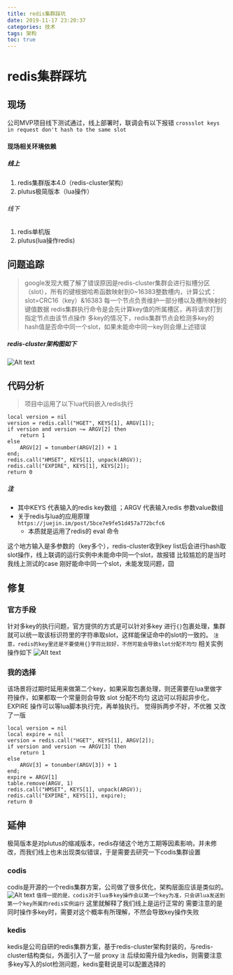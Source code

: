 ```yaml
---
title: redis集群踩坑
date: 2019-11-17 23:20:37
categories: 技术 
tags: 架构
toc: true
---
```



# redis集群踩坑 

## 现场
公司MVP项目线下测试通过，线上部署时，联调会有以下报错
`crossslot keys in request don't hash to the same slot`

#### 现场相关环境依赖
##### 线上
1. redis集群版本4.0（redis-cluster架构）
2. plutus极简版本（lua操作）
###### 线下
1. redis单机版
2. plutus(lua操作redis)


## 问题追踪
> google发现大概了解了错误原因是redis-cluster集群会进行拟槽分区（slot），所有的键根据哈希函数映射到0~16383整数槽内，计算公式：slot=CRC16（key）&16383
> 每一个节点负责维护一部分槽以及槽所映射的键值数据
> redis集群执行命令是会先计算key值的所属槽区，再将请求打到指定节点由该节点操作
> 多key的情况下，redis集群节点会检测多key的hash值是否命中同一个slot，如果未能命中同一key则会爆上述错误

##### redis-cluster架构图如下
![Alt text](/redis集群踩坑/0.png)

## 代码分析
> 项目中运用了以下lua代码嵌入redis执行
```
local version = nil
version = redis.call("HGET", KEYS[1], ARGV[1]);
if version and version ~= ARGV[2] then
    return 1
else
    ARGV[2] = tonumber(ARGV[2]) + 1
end;
redis.call("HMSET", KEYS[1], unpack(ARGV));
redis.call("EXPIRE", KEYS[1], KEYS[2]);
return 0
```
##### ***注***
- 其中KEYS 代表输入的redis key数组 ；ARGV 代表输入redis 参数value数组
- 关于redis与lua的应用原理`https://juejin.im/post/5bce7e9fe51d457a772bcfc6`
    - 本质就是运用了redis的 eval 命令

这个地方输入是多参数的（key多个），redis-cluster收到key list后会进行hash取slot操作，线上联调的运行实例中未能命中同一个slot，故报错
比较尴尬的是当时我线上测试的case 刚好能命中同一个slot，未能发现问题，囧

## 修复
### 官方手段
针对多key的执行问题，官方提供的方式是可以针对多key 进行`{}`包裹处理，集群就可以统一取该标识符里的字符串取slot，这样能保证命中的slot的一致的。
`注意，redis的key里还是不要使用{}字符比较好，不然可能会导致slot分配不均匀`
相关实例操作如下
![Alt text](/redis集群踩坑/1.png)

### 我的选择
该场景将过期时延用来做第二个key，如果采取包裹处理，则还需要在lua里做字符操作，如果都取一个常量则会导致 slot 分配不均匀
这边可以将起异步化，EXPIRE 操作可以等lua脚本执行完，再单独执行。
觉得拆两步不好，不优雅 又改了一版
```
local version = nil
local expire = nil
version = redis.call("HGET", KEYS[1], ARGV[2]);
if version and version ~= ARGV[3] then
    return 1
else
    ARGV[3] = tonumber(ARGV[3]) + 1
end;
expire = ARGV[1]
table.remove(ARGV, 1)
redis.call("HMSET", KEYS[1], unpack(ARGV));
redis.call("EXPIRE", KEYS[1], expire);
return 0
```


## 延伸
极简版本是对plutus的缩减版本，redis存储这个地方工期等因素影响，并未修改，而我们线上也未出现类似错误，于是需要去研究一下codis集群设置
### codis
codis是开源的一个redis集群方案，公司做了很多优化，架构层面应该是类似的。
![Alt text](/redis集群踩坑/2.png)
`值得一提的是，codis对于lua多key操作会以第一个key为准，只会讲lua发送到第一个key所属的redis实例运行`
这里就解释了我们线上是运行正常的
需要注意的是同时操作多key时，需要对这个概率有所理解，不然会导致key操作失败

### kedis
kedis是公司自研的redis集群方案，基于redis-cluster架构封装的，与redis-cluster结构类似，外面引入了一层 proxy
`注` 后续如需升级为kedis，则需要注意多key写入的slot检测问题，kedis童鞋说是可以配置选择的
